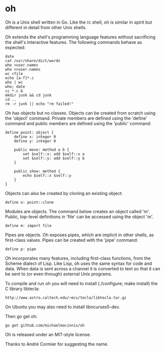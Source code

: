 ﻿oh
==

Oh is a Unix shell written in Go.  Like the rc shell, oh is similar in spirit
but different in detail from other Unix shells.

Oh extends the shell's programming language features without sacrificing the
shell's interactive features. The following commands behave as expected:

    date
    cat /usr/share/dict/words
    who >user.names
    who >>user.names
    wc <file
    echo [a-f]*.c
    who | wc
    who; date
    cc *.c &
    mkdir junk && cd junk
    cd ..
    rm -r junk || echo "rm failed!"

Oh has objects but no classes. Objects can be created from scratch using the
'object' command. Private members are defined using the 'define' command and
public members are defined using the 'public' command:

    define point: object {
        define x: integer 0
        define y: integer 0

        public move: method a b {
            set $self::x: add $self::x a
            set $self::y: add $self::y b
        }

        public show: method {
            echo $self::x $self::y
        }
    }

Objects can also be created by cloning an existing object:

    define o: point::clone

Modules are objects. The command below creates an object called 'm'. Public,
top-level definitions in 'file' can be accessed using the object 'm'.

    define m: import file

Pipes are objects. Oh exposes pipes, which are implicit in other shells, as
first-class values. Pipes can be created with the 'pipe' command:

    define p: pipe

Oh incorporates many features, including first-class functions, from the
Scheme dialect of Lisp. Like Lisp, oh uses the same syntax for code and data.
When data is sent across a channel it is converted to text so that it can be
sent to (or even through) external Unix programs.

To compile and run oh you will need to install (./configure; make install)
the C library libtecla:

    http://www.astro.caltech.edu/~mcs/tecla/libtecla.tar.gz

On Ubuntu you may also need to install libncurses5-dev.

Then go get oh:

    go get github.com/michaelmacinnis/oh

Oh is released under an MIT-style license.

Thanks to André Cormier for suggesting the name.

